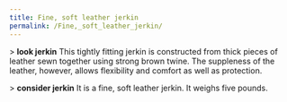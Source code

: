 ```yaml
---
title: Fine, soft leather jerkin
permalink: /Fine,_soft_leather_jerkin/
---
```


\> **look jerkin** This tightly fitting jerkin is constructed from thick
pieces of leather sewn together using strong brown twine. The suppleness
of the leather, however, allows flexibility and comfort as well as
protection.

\> **consider jerkin** It is a fine, soft leather jerkin. It weighs five
pounds.